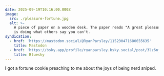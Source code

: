 ```yaml
---
date: 2025-09-19T10:16:00.000Z
image:
  src: ./pleasure-fortune.jpg
  alt: >-
    A piece of paper on a wooden desk. The paper reads "A great pleasure in life
    is doing what others say you can't.
syndication:
  - href: 'https://mastodon.social/@RyanParsley/115230471680655635'
    title: Mastodon
  - href: 'https://bsky.app/profile/ryanparsley.bsky.social/post/3lz6njt7s7g22'
    title: Bluesky
---
```


I got a fortune cookie preaching to me about the joys of being nerd sniped.
